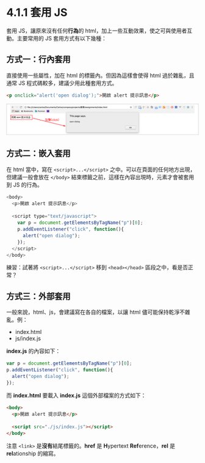 # 4.1.1 套用 JS

套用 JS，讓原來沒有任何**行為**的 html，加上一些互動效果，使之可與使用者互動。主要常用的 JS 套用方式有以下幾種：

## 方式一：行內套用

直接使用一些屬性，加在 html 的標籤內。但因為這樣會使得 html 過於雜亂，且通常 JS 程式碼較多，建議少用此種套用方式。

```html
<p onclick="alert('open dialog');">開啟 alert 提示訊息</p>
```

![](/assets/js套用.png)

## 方式二：嵌入套用

在 html 當中，寫在 `<script>...</script>` 之中。可以在頁面的任何地方出現，但建議一般會放在 `</body>` 結束標籤之前，這樣在內容出現時，元素才會被套用到 JS 的行為。

```js
<body>
  <p>開啟 alert 提示訊息</p>

  <script type="text/javascript">
    var p = document.getElementsByTagName("p")[0];
    p.addEventListener("click", function(){
      alert("open dialog");
    });
  </script>
</body>
```

練習：試著將 `<script>...</script>` 移到 `<head></head>` 區段之中，看是否正常？

## 方式三：外部套用

一般來說，html、js，會建議寫在各自的檔案，以讓 html 儘可能保持乾淨不雜亂。例：

* index.html
* js/index.js

**index.js** 的內容如下：

```js
var p = document.getElementsByTagName("p")[0];
p.addEventListener("click", function(){
  alert("open dialog");
});
```

而 **index.html** 要載入 **index.js** 這個外部檔案的方式如下：

```html
<body>
  <p>開啟 alert 提示訊息</p>
  
  <script src="./js/index.js"></script>
</body>
```

注意 `<link>` 是**沒有**結尾標籤的。**href** 是 **H**ypertext **Ref**erence，**rel** 是 **rel**ationship 的縮寫。

